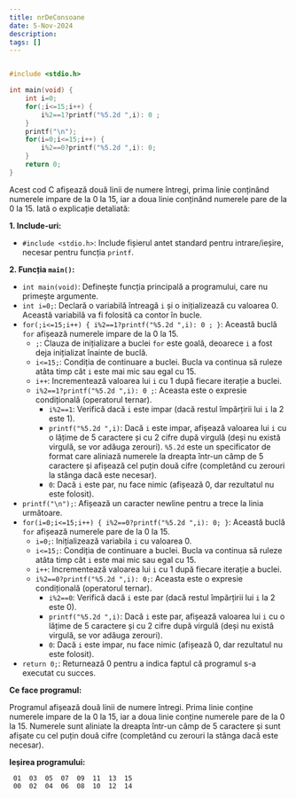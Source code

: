 ```yaml
---
title: nrDeConsoane
date: 5-Nov-2024
description: 
tags: []
---
```


```c

#include <stdio.h>

int main(void) {
    int i=0;
    for(;i<=15;i++) {
        i%2==1?printf("%5.2d ",i): 0 ;
    }
    printf("\n");
    for(i=0;i<=15;i++) {
        i%2==0?printf("%5.2d ",i): 0;
    }
    return 0;
}

```

Acest cod C afișează două linii de numere întregi, prima linie conținând numerele impare de la 0 la 15, iar a doua linie conținând numerele pare de la 0 la 15. Iată o explicație detaliată:

**1. Include-uri:**

*   `#include <stdio.h>`: Include fișierul antet standard pentru intrare/ieșire, necesar pentru funcția `printf`.

**2. Funcția `main()`:**

*   `int main(void)`: Definește funcția principală a programului, care nu primește argumente.
*   `int i=0;`: Declară o variabilă întreagă `i` și o inițializează cu valoarea 0. Această variabilă va fi folosită ca contor în bucle.
*   `for(;i<=15;i++) { i%2==1?printf("%5.2d ",i): 0 ; }`: Această buclă `for` afișează numerele impare de la 0 la 15.
    *   `;`: Clauza de inițializare a buclei `for` este goală, deoarece `i` a fost deja inițializat înainte de buclă.
    *   `i<=15;`: Condiția de continuare a buclei. Bucla va continua să ruleze atâta timp cât `i` este mai mic sau egal cu 15.
    *   `i++`: Incrementează valoarea lui `i` cu 1 după fiecare iterație a buclei.
    *   `i%2==1?printf("%5.2d ",i): 0 ;`: Aceasta este o expresie condițională (operatorul ternar).
        *   `i%2==1`: Verifică dacă `i` este impar (dacă restul împărțirii lui `i` la 2 este 1).
        *   `printf("%5.2d ",i)`: Dacă `i` este impar, afișează valoarea lui `i` cu o lățime de 5 caractere și cu 2 cifre după virgulă (deși nu există virgulă, se vor adăuga zerouri). `%5.2d` este un specificator de format care aliniază numerele la dreapta într-un câmp de 5 caractere și afișează cel puțin două cifre (completând cu zerouri la stânga dacă este necesar).
        *   `0`: Dacă `i` este par, nu face nimic (afișează 0, dar rezultatul nu este folosit).
*   `printf("\n");`: Afișează un caracter newline pentru a trece la linia următoare.
*   `for(i=0;i<=15;i++) { i%2==0?printf("%5.2d ",i): 0; }`: Această buclă `for` afișează numerele pare de la 0 la 15.
    *   `i=0;`: Inițializează variabila `i` cu valoarea 0.
    *   `i<=15;`: Condiția de continuare a buclei. Bucla va continua să ruleze atâta timp cât `i` este mai mic sau egal cu 15.
    *   `i++`: Incrementează valoarea lui `i` cu 1 după fiecare iterație a buclei.
    *   `i%2==0?printf("%5.2d ",i): 0;`: Aceasta este o expresie condițională (operatorul ternar).
        *   `i%2==0`: Verifică dacă `i` este par (dacă restul împărțirii lui `i` la 2 este 0).
        *   `printf("%5.2d ",i)`: Dacă `i` este par, afișează valoarea lui `i` cu o lățime de 5 caractere și cu 2 cifre după virgulă (deși nu există virgulă, se vor adăuga zerouri).
        *   `0`: Dacă `i` este impar, nu face nimic (afișează 0, dar rezultatul nu este folosit).
*   `return 0;`: Returnează 0 pentru a indica faptul că programul s-a executat cu succes.

**Ce face programul:**

Programul afișează două linii de numere întregi. Prima linie conține numerele impare de la 0 la 15, iar a doua linie conține numerele pare de la 0 la 15. Numerele sunt aliniate la dreapta într-un câmp de 5 caractere și sunt afișate cu cel puțin două cifre (completând cu zerouri la stânga dacă este necesar).

**Ieșirea programului:**

```
 01  03  05  07  09  11  13  15 
 00  02  04  06  08  10  12  14 
```

